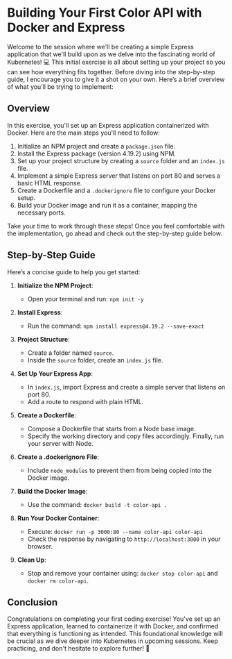 # Building Your First Color API with Docker and Express

Welcome to the session where we'll be creating a simple Express application that we'll build upon as we delve into the fascinating world of Kubernetes! 💻 This initial exercise is all about setting up your project so you can see how everything fits together. Before diving into the step-by-step guide, I encourage you to give it a shot on your own. Here’s a brief overview of what you’ll be trying to implement:

## Overview

In this exercise, you'll set up an Express application containerized with Docker. Here are the main steps you'll need to follow:

1. Initialize an NPM project and create a `package.json` file.
2. Install the Express package (version 4.19.2) using NPM.
3. Set up your project structure by creating a `source` folder and an `index.js` file.
4. Implement a simple Express server that listens on port 80 and serves a basic HTML response.
5. Create a Dockerfile and a `.dockerignore` file to configure your Docker setup.
6. Build your Docker image and run it as a container, mapping the necessary ports.

Take your time to work through these steps! Once you feel comfortable with the implementation, go ahead and check out the step-by-step guide below.

## Step-by-Step Guide

Here’s a concise guide to help you get started:

1. **Initialize the NPM Project**:

   - Open your terminal and run: `npm init -y`

2. **Install Express**:

   - Run the command: `npm install express@4.19.2 --save-exact`

3. **Project Structure**:

   - Create a folder named `source`.
   - Inside the `source` folder, create an `index.js` file.

4. **Set Up Your Express App**:

   - In `index.js`, import Express and create a simple server that listens on port 80.
   - Add a route to respond with plain HTML.

5. **Create a Dockerfile**:

   - Compose a Dockerfile that starts from a Node base image.
   - Specify the working directory and copy files accordingly. Finally, run your server with Node.

6. **Create a .dockerignore File**:

   - Include `node_modules` to prevent them from being copied into the Docker image.

7. **Build the Docker Image**:

   - Use the command: `docker build -t color-api .`

8. **Run Your Docker Container**:

   - Execute: `docker run -p 3000:80 --name color-api color-api`
   - Check the response by navigating to `http://localhost:3000` in your browser.

9. **Clean Up**:
   - Stop and remove your container using: `docker stop color-api` and `docker rm color-api`.

## Conclusion

Congratulations on completing your first coding exercise! You've set up an Express application, learned to containerize it with Docker, and confirmed that everything is functioning as intended. This foundational knowledge will be crucial as we dive deeper into Kubernetes in upcoming sessions. Keep practicing, and don't hesitate to explore further! 🚀
